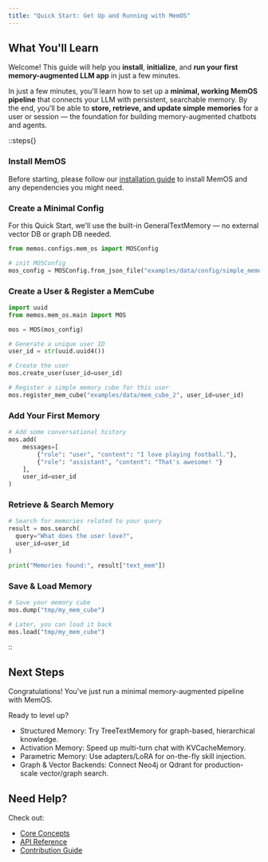 ```yaml
---
title: "Quick Start: Get Up and Running with MemOS"
---
```


## What You'll Learn
Welcome! This guide will help you **install**, **initialize**, and **run your first memory-augmented LLM app** in just a few minutes.

In just a few minutes, you'll learn how to set up a **minimal, working MemOS pipeline** that connects your LLM with persistent, searchable memory.
By the end, you'll be able to **store, retrieve, and update simple memories** for a user or session — the foundation for building memory-augmented chatbots and agents.


::steps{}

### Install MemOS

Before starting, please follow our [installation guide](/getting_started/installation) to install MemOS and any dependencies you might need.

### Create a Minimal Config

For this Quick Start, we'll use the built-in GeneralTextMemory — no external vector DB or graph DB needed.
```python
from memos.configs.mem_os import MOSConfig

# init MOSConfig
mos_config = MOSConfig.from_json_file("examples/data/config/simple_memos_config.json")
```

### Create a User & Register a MemCube

```python
import uuid
from memos.mem_os.main import MOS

mos = MOS(mos_config)

# Generate a unique user ID
user_id = str(uuid.uuid4())

# Create the user
mos.create_user(user_id=user_id)

# Register a simple memory cube for this user
mos.register_mem_cube("examples/data/mem_cube_2", user_id=user_id)
```

### Add Your First Memory

```python
# Add some conversational history
mos.add(
    messages=[
        {"role": "user", "content": "I love playing football."},
        {"role": "assistant", "content": "That's awesome! "}
    ],
    user_id=user_id
)
```


### Retrieve & Search Memory

```python
# Search for memories related to your query
result = mos.search(
  query="What does the user love?",
  user_id=user_id
)

print("Memories found:", result["text_mem"])
```

### Save & Load Memory

```python
# Save your memory cube
mos.dump("tmp/my_mem_cube")

# Later, you can load it back
mos.load("tmp/my_mem_cube")
```

::

## Next Steps

Congratulations! You've just run a minimal memory-augmented pipeline with MemOS.

Ready to level up?
- Structured Memory: Try TreeTextMemory for graph-based, hierarchical
knowledge.
- Activation Memory: Speed up multi-turn chat with KVCacheMemory.
- Parametric Memory: Use adapters/LoRA for on-the-fly skill injection.
- Graph & Vector Backends: Connect Neo4j or Qdrant for production-scale
  vector/graph search.


## Need Help?
Check out:
- [Core Concepts](/home/core_concepts)
- [API Reference](/api_reference/configure-memos)
- [Contribution Guide](/contribution/overview)

